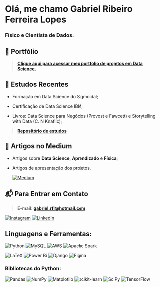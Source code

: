 <h1 align="left">Olá, me chamo Gabriel Ribeiro Ferreira Lopes</h1>
<h3 align="left">Físico e Cientista de Dados.</h3>

## 🎯 Portfólio

> [**Clique aqui para acessar meu portfólio de projetos em Data Science.**](https://github.com/gabrielrflopes/Data-Science-Portfolio)

## 🔭 Estudos Recentes

  - Formação em Data Science do Sigmoidal;
  
  - Certificação de Data Science IBM;
  
  - Livros: Data Science para Negócios (Provost e Fawcett) e Storytelling with Data (C. N Knaflic);

  > [**Repositório de estudos**](https://github.com/gabrielrflopes/estudos)

## 📝 Artigos no Medium

- Artigos sobre **Data Science**, **Aprendizado** e **Física**;
- Artigos de apresentação dos projetos.

  [![Medium](https://img.shields.io/badge/Medium-12100E?style=for-the-badge&logo=medium&logoColor=white)](https://medium.com/@grflopes)

## 📬 Para Entrar em Contato</h4>

> **E-mail**: **gabriel.rfl@hotmail.com**

 [![Instagram](https://img.shields.io/badge/Instagram-%23E4405F.svg?style=for-the-badge&logo=Instagram&logoColor=white)](https://www.instagram.com/gabrielr.lopes/)
 [![LinkedIn](https://img.shields.io/badge/linkedin-%230077B5.svg?style=for-the-badge&logo=linkedin&logoColor=white)](https://www.linkedin.com/in/gabrielrflopes/)

## Linguagens e Ferramentas:

 ![Python](https://img.shields.io/badge/python-3670A0?style=for-the-badge&logo=python&logoColor=ffdd54)
 ![MySQL](https://img.shields.io/badge/mysql-%2300f.svg?style=for-the-badge&logo=mysql&logoColor=white)
 ![AWS](https://img.shields.io/badge/AWS-%23FF9900.svg?style=for-the-badge&logo=amazon-aws&logoColor=white)
 ![Apache Spark](https://img.shields.io/badge/Apache%20Spark-FDEE21?style=flat-square&logo=apachespark&logoColor=black)
 
 ![LaTeX](https://img.shields.io/badge/latex-%23008080.svg?style=for-the-badge&logo=latex&logoColor=white)
 ![Power Bi](https://img.shields.io/badge/power_bi-F2C811?style=for-the-badge&logo=powerbi&logoColor=black)
 ![Django](https://img.shields.io/badge/django-%23092E20.svg?style=for-the-badge&logo=django&logoColor=white)
 ![Figma](https://img.shields.io/badge/figma-%23F24E1E.svg?style=for-the-badge&logo=figma&logoColor=white)

### Bibliotecas do Python:

 ![Pandas](https://img.shields.io/badge/pandas-%23150458.svg?style=for-the-badge&logo=pandas&logoColor=white)
 ![NumPy](https://img.shields.io/badge/numpy-%23013243.svg?style=for-the-badge&logo=numpy&logoColor=white)
 ![Matplotlib](https://img.shields.io/badge/Matplotlib-%23ffffff.svg?style=for-the-badge&logo=Matplotlib&logoColor=black)
 ![scikit-learn](https://img.shields.io/badge/scikit--learn-%23F7931E.svg?style=for-the-badge&logo=scikit-learn&logoColor=white)
 ![SciPy](https://img.shields.io/badge/SciPy-%230C55A5.svg?style=for-the-badge&logo=scipy&logoColor=%white)
 ![TensorFlow](https://img.shields.io/badge/TensorFlow-%23FF6F00.svg?style=for-the-badge&logo=TensorFlow&logoColor=white)
